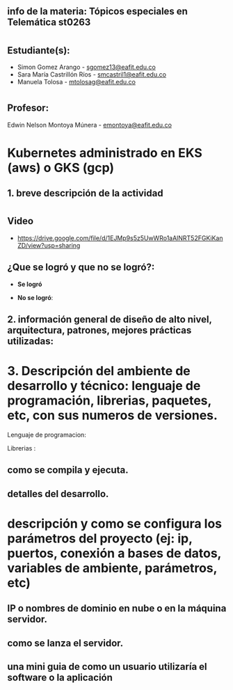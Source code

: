 ## info de la materia: Tópicos especiales en Telemática st0263 
#
## Estudiante(s): 
- Simon Gomez Arango - sgomez13@eafit.edu.co
- Sara María Castrillón Ríos - smcastril1@eafit.edu.co
- Manuela Tolosa - mtolosag@eafit.edu.co
#
## Profesor: 
Edwin Nelson Montoya Múnera - emontoya@eafit.edu.co
#
# Kubernetes administrado en EKS (aws) o GKS (gcp)

## 1. breve descripción de la actividad
#

## Video
- https://drive.google.com/file/d/1EJMp9s5z5UwWRo1aAlNRT52FGKiKanZD/view?usp=sharing
## ¿Que se logró y que no se logró?:
- **Se logró**

- **No se logró**:


## 2. información general de diseño de alto nivel, arquitectura, patrones, mejores prácticas utilizadas:


# 3. Descripción del ambiente de desarrollo y técnico: lenguaje de programación, librerias, paquetes, etc, con sus numeros de versiones.

Lenguaje de programacion: 

Librerias :

## como se compila y ejecuta.



## detalles del desarrollo.



# descripción y como se configura los parámetros del proyecto (ej: ip, puertos, conexión a bases de datos, variables de ambiente, parámetros, etc)
## IP o nombres de dominio en nube o en la máquina servidor.


## como se lanza el servidor.



## una mini guia de como un usuario utilizaría el software o la aplicación



